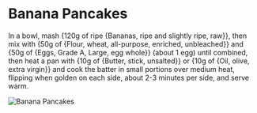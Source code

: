 # Banana Pancakes

In a bowl, mash {120g of ripe {Bananas, ripe and slightly ripe, raw}}, then mix with {50g of {Flour, wheat, all-purpose, enriched, unbleached}} and {50g of {Eggs, Grade A, Large, egg whole}} (about 1 egg) until combined, then heat a pan with {10g of {Butter, stick, unsalted}} or {10g of {Oil, olive, extra virgin}} and cook the batter in small portions over medium heat, flipping when golden on each side, about 2-3 minutes per side, and serve warm. 

![Banana Pancakes](../../MealPlanner/meals/images/bananapancakes.jpg)